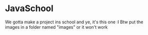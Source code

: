 # JavaSchool
We gotta make a project ins school and ye, it's this one :I
Btw put the images in a folder named "images" or it won't work 

